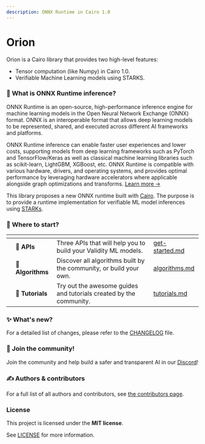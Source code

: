 ```yaml
---
description: ONNX Runtime in Cairo 1.0
---
```


# Orion

Orion is a Cairo library that provides two high-level features:

* Tensor computation (like Numpy) in Cairo 1.0.
* Verifiable Machine Learning models using STARKS.

### 🤔 What is ONNX Runtime inference?

ONNX Runtime is an open-source, high-performance inference engine for machine learning models in the Open Neural Network Exchange (ONNX) format. ONNX is an interoperable format that allows deep learning models to be represented, shared, and executed across different AI frameworks and platforms.

ONNX Runtime inference can enable faster user experiences and lower costs, supporting models from deep learning frameworks such as PyTorch and TensorFlow/Keras as well as classical machine learning libraries such as scikit-learn, LightGBM, XGBoost, etc. ONNX Runtime is compatible with various hardware, drivers, and operating systems, and provides optimal performance by leveraging hardware accelerators where applicable alongside graph optimizations and transforms. [Learn more →](https://www.onnxruntime.ai/docs/#onnx-runtime-for-inferencing)

This library proposes a new ONNX runtime built with [Cairo](https://www.cairo-lang.org/). The purpose is to provide a runtime implementation for verifiable ML model inferences using [STARKs](https://starkware.co/stark/).

### 🌱 Where to start?

<table data-view="cards"><thead><tr><th align="center"></th><th></th><th></th><th data-hidden data-card-target data-type="content-ref"></th></tr></thead><tbody><tr><td align="center"></td><td>🧱 <strong>APIs</strong></td><td>Three APIs that will help you to build your Validity ML models.</td><td><a href="apis/get-started.md">get-started.md</a></td></tr><tr><td align="center"></td><td>🧩 <strong>Algorithms</strong></td><td>Discover all algorithms built by the community, or build your own.</td><td><a href="community/algorithms.md">algorithms.md</a></td></tr><tr><td align="center"></td><td>📖 <strong>Tutorials</strong></td><td>Try out the awesome guides and tutorials created by the community.</td><td><a href="resources/tutorials.md">tutorials.md</a></td></tr></tbody></table>

### ✨ What's new?

For a detailed list of changes, please refer to the [CHANGELOG](https://github.com/franalgaba/onnx-cairo/blob/main/docs/CHANGELOG.md) file.

### 💖 Join the community!

Join the community and help build a safer and transparent AI in our [Discord](https://discord.gg/Kt24CsMb5k)!

### ✍️ Authors & contributors

For a full list of all authors and contributors, see [the contributors page](https://github.com/franalgaba/onnx-cairo/graphs/contributors).

### License

This project is licensed under the **MIT license**.

See [LICENSE](https://github.com/franalgaba/onnx-cairo/blob/main/LICENSE/README.md) for more information.
